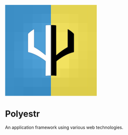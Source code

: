 ![Ψ logo](assets/logo.svg?raw=true)

# Polyestr

An application framework using various web technologies.
